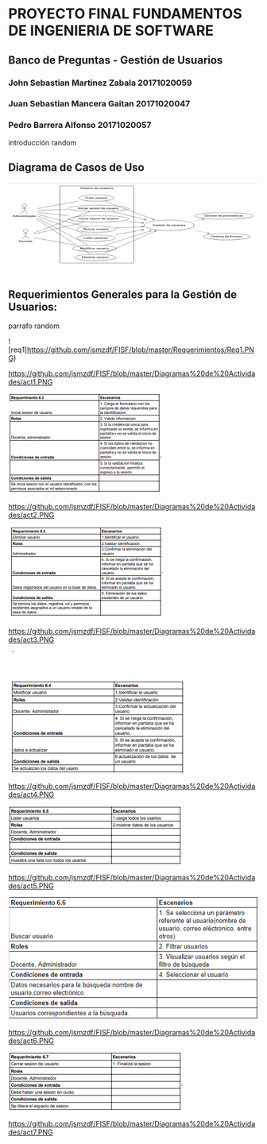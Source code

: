 # PROYECTO FINAL FUNDAMENTOS DE INGENIERIA DE SOFTWARE
## Banco de Preguntas - Gestión de Usuarios

### John Sebastian Martinez Zabala 20171020059
### Juan Sebastian Mancera Gaitan 20171020047
### Pedro Barrera Alfonso 20171020057

introducción random



## Diagrama de Casos de Uso
![casos](https://github.com/jsmzdf/FISF/blob/master/Diagrama%20Casos%20Uso/casos.PNG)

## Requerimientos Generales para la Gestión de Usuarios:

parrafo random 

![req1]https://github.com/jsmzdf/FISF/blob/master/Requerimientos/Req1.PNG)

https://github.com/jsmzdf/FISF/blob/master/Diagramas%20de%20Actividades/act1.PNG

![req2](https://github.com/jsmzdf/FISF/blob/master/Requerimientos/Req2.PNG)

https://github.com/jsmzdf/FISF/blob/master/Diagramas%20de%20Actividades/act2.PNG

![req3](https://github.com/jsmzdf/FISF/blob/master/Requerimientos/Req3.PNG)

https://github.com/jsmzdf/FISF/blob/master/Diagramas%20de%20Actividades/act3.PNG

![req4](https://github.com/jsmzdf/FISF/blob/master/Requerimientos/Req4.PNG)

https://github.com/jsmzdf/FISF/blob/master/Diagramas%20de%20Actividades/act4.PNG

![req5](https://github.com/jsmzdf/FISF/blob/master/Requerimientos/Req5.PNG)

https://github.com/jsmzdf/FISF/blob/master/Diagramas%20de%20Actividades/act5.PNG

![req6](https://github.com/jsmzdf/FISF/blob/master/Requerimientos/Req6.PNG)

https://github.com/jsmzdf/FISF/blob/master/Diagramas%20de%20Actividades/act6.PNG

![req7](https://github.com/jsmzdf/FISF/blob/master/Requerimientos/Req7.PNG)

https://github.com/jsmzdf/FISF/blob/master/Diagramas%20de%20Actividades/act7.PNG
